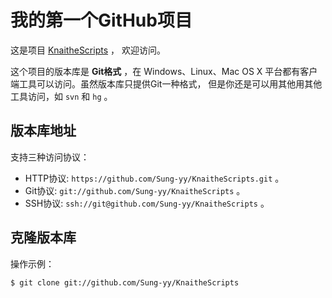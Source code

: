 # 我的第一个GitHub项目

这是项目 [KnaitheScripts](https://github.com/Sung-yy/KnaitheScripts) ，
欢迎访问。

这个项目的版本库是 **Git格式** ，在 Windows、Linux、Mac OS X
平台都有客户端工具可以访问。虽然版本库只提供Git一种格式，
但是你还是可以用其他用其他工具访问，如 ``svn`` 和 ``hg`` 。

## 版本库地址

支持三种访问协议：

* HTTP协议: `https://github.com/Sung-yy/KnaitheScripts.git` 。
* Git协议: `git://github.com/Sung-yy/KnaitheScripts` 。
* SSH协议: `ssh://git@github.com/Sung-yy/KnaitheScripts` 。

## 克隆版本库

操作示例：

    $ git clone git://github.com/Sung-yy/KnaitheScripts
